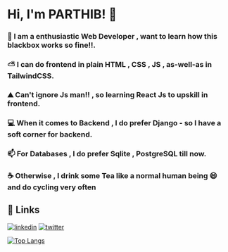 # Hi, I'm PARTHIB! 👋

### 👦 I am a enthusiastic Web Developer , want to learn how this blackbox works so fine!!.
### ⛅ I can do frontend in plain HTML , CSS , JS , as-well-as in TailwindCSS.
### ⛰️ Can't ignore Js man!! , so learning React Js to upskill in frontend.
### 💻 When it comes to Backend , I do prefer Django - so I have a soft corner for backend.
### 📫 For Databases , I do prefer Sqlite , PostgreSQL till now.
### ☕ Otherwise , I drink some Tea like a normal human being 😄 and do cycling very often




## 🎷 Links
[![linkedin](https://img.shields.io/badge/linkedin-0A66C2?style=for-the-badge&logo=linkedin&logoColor=white)](https://www.linkedin.com/in/parthib-kumar-deb-a438a6234/)
[![twitter](https://img.shields.io/badge/twitter-white?style=for-the-badge&logo=twitter&logoColor=black)](https://twitter.com/parthib_deb23)

[![Top Langs](https://github-readme-stats.vercel.app/api/top-langs/?username=PARTHIB-DEB&layout=pie)](https://github.com/PARTHIB-FRB/github-readme-stats)
